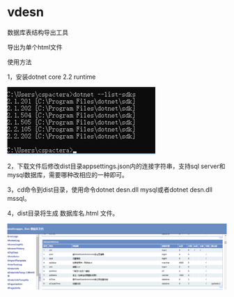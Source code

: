 # vdesn
数据库表结构导出工具

导出为单个html文件

使用方法

1，安装dotnet core 2.2 runtime

![演示](https://github.com/ghconn/vdesn/blob/master/1.png)

2，下载文件后修改dist目录appsettings.json内的连接字符串，支持sql server和mysql数据库，需要哪种改相应的一种即可。

3，cd命令到dist目录，使用命令dotnet desn.dll mysql或者dotnet desn.dll mssql。

4，dist目录将生成 数据库名.html 文件。

![演示](https://github.com/ghconn/vdesn/blob/master/2.png)
